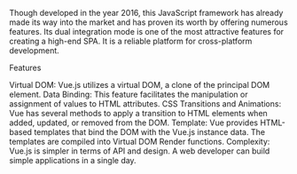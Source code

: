 Though developed in the year 2016, this JavaScript framework has already made its way into the market and has proven its worth by offering numerous features. Its dual integration mode is one of the most attractive features for creating a high-end SPA. It is a reliable platform for cross-platform development.

Features

Virtual DOM: Vue.js utilizes a virtual DOM, a clone of the principal DOM element.
Data Binding: This feature facilitates the manipulation or assignment of values to HTML attributes.
CSS Transitions and Animations: Vue has several methods to apply a transition to HTML elements when added, updated, or removed from the DOM.
Template: Vue provides HTML-based templates that bind the DOM with the Vue.js instance data. The templates are compiled into Virtual DOM Render functions.
Complexity: Vue.js is simpler in terms of API and design. A web developer can build simple applications in a single day.